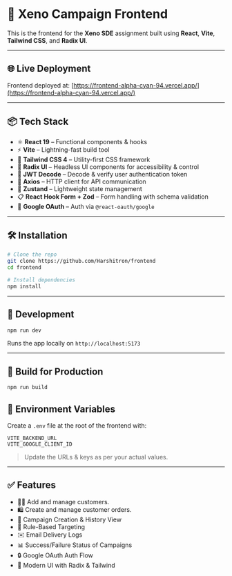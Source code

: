 # 🚀 Xeno Campaign Frontend

This is the frontend for the **Xeno SDE** assignment built using **React**, **Vite**, **Tailwind CSS**, and **Radix UI**.

---

## 🌐 Live Deployment

Frontend deployed at: [https://frontend-alpha-cyan-94.vercel.app/](https://frontend-alpha-cyan-94.vercel.app/)


---

## 📦 Tech Stack

- ⚛️ **React 19** – Functional components & hooks
- ⚡ **Vite** – Lightning-fast build tool
- 🎨 **Tailwind CSS 4** – Utility-first CSS framework
- 🧱 **Radix UI** – Headless UI components for accessibility & control
- 🔐 **JWT Decode** – Decode & verify user authentication token
- 📡 **Axios** – HTTP client for API communication
- 🧠 **Zustand** – Lightweight state management
- 📋 **React Hook Form + Zod** – Form handling with schema validation
- 🔐 **Google OAuth** – Auth via `@react-oauth/google`

---

## 🛠️ Installation

```bash
# Clone the repo
git clone https://github.com/Harshitron/frontend
cd frontend

# Install dependencies
npm install
```

---

## 🧪 Development

```bash
npm run dev
```

Runs the app locally on `http://localhost:5173`

---

## 🧱 Build for Production

```bash
npm run build
```


## 🔐 Environment Variables

Create a `.env` file at the root of the frontend with:

```env
VITE_BACKEND_URL
VITE_GOOGLE_CLIENT_ID
```

> Update the URLs & keys as per your actual values.

---


## ✅ Features

- 🧑‍💼 Add and manage customers.
- 🛍️ Create and manage customer orders.
- 📢 Campaign Creation & History View
- 🎯 Rule-Based Targeting
- ✉️ Email Delivery Logs
- 📊 Success/Failure Status of Campaigns
- 🔒 Google OAuth Auth Flow
- 🎨 Modern UI with Radix & Tailwind
